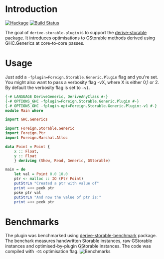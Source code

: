 # Introduction

[![Hackage](https://img.shields.io/hackage/v/derive-storable-plugin.svg)](https://hackage.haskell.org/package/derive-storable-plugin) [![Build Status](https://github.com/mkloczko/derive-storable-plugin/workflows/Haskell-CI/badge.svg)](https://github.com/mkloczko/derive-storable-plugin/actions?query=workflow%3AHaskell-CI)

The goal of `derive-storable-plugin` is to support the [derive-storable](http://hackage.haskell.org/package/derive-storable) package. It introduces optimisations to GStorable methods derived using GHC.Generics at core-to-core passes. 

# Usage

Just add a `-fplugin=Foreign.Storable.Generic.Plugin` flag and you're set. You might also want to pass a verbosity flag -vX, where X is either 0,1 or 2. By default the verbosity flag is set to `-v1`. 


```haskell
{-# LANGUAGE DeriveGeneric, DeriveAnyClass #-}
{-# OPTIONS_GHC -fplugin=Foreign.Storable.Generic.Plugin #-}
{-# OPTIONS_GHC -fplugin-opt=Foreign.Storable.Generic.Plugin:-v1 #-} 
module Main where

import GHC.Generics

import Foreign.Storable.Generic
import Foreign.Ptr
import Foreign.Marshal.Alloc

data Point = Point {
    x :: Float,
    y :: Float
    } deriving (Show, Read, Generic, GStorable)

main = do
    let val = Point 0.0 10.0
    ptr <- malloc :: IO (Ptr Point)
    putStrLn "Created a ptr with value of"
    print =<< peek ptr
    poke ptr val
    putStrLn "And now the value of ptr is:"
    print =<< peek ptr
```

# Benchmarks

The plugin was benchmarked using [derive-storable-benchmark](https://www.github.com/mkloczko/derive-storable-benchmark/tree/plugin) package. The benchark measures handwritten Storable instances, raw GStorable instances and optimised-by-plugin GStorable instances. The code was compiled with `-O1` optimisation flag.
![Benchmarks](https://raw.githubusercontent.com/mkloczko/derive-storable-plugin/images/benchmarks/O1.png)
